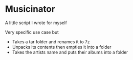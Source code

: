 # Musicinator
A little script I wrote for myself

Very specific use case but
- Takes a tar folder and renames it to 7z
- Unpacks its contents then empties it into a folder 
- Takes the artists name and puts their albums into a folder

